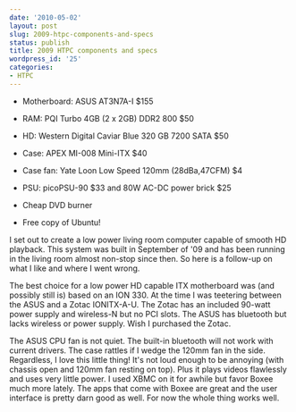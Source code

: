 ```yaml
---
date: '2010-05-02'
layout: post
slug: 2009-htpc-components-and-specs
status: publish
title: 2009 HTPC components and specs
wordpress_id: '25'
categories:
- HTPC
---
```


  * Motherboard: ASUS AT3N7A-I $155


  * RAM: PQI Turbo 4GB (2 x 2GB) DDR2 800 $50


  * HD: Western Digital Caviar Blue 320 GB 7200 SATA $50


  * Case: APEX MI-008 Mini-ITX $40


  * Case fan: Yate Loon Low Speed 120mm (28dBa,47CFM) $4


  * PSU: picoPSU-90 $33 and 80W AC-DC power brick $25


  * Cheap DVD burner


  * Free copy of Ubuntu!



I set out to create a low power living room computer capable of smooth HD playback.  This system was built in September of '09 and has been running in the living room almost non-stop since then.  So here is a follow-up on what I like and where I went wrong.

The best choice for a low power HD capable ITX motherboard was (and possibly still is) based on an ION 330.  At the time I was teetering between the ASUS and a Zotac IONITX-A-U.  The Zotac has an included 90-watt power supply and wireless-N but no PCI slots.  The ASUS has bluetooth but lacks wireless or power supply.  Wish I purchased the Zotac.

The ASUS CPU fan is not quiet.  The built-in bluetooth will not work with current drivers.  The case rattles if I wedge the 120mm fan in the side.  Regardless, I love this little thing!  It's not loud enough to be annoying (with chassis open and 120mm fan resting on top).  Plus it plays videos flawlessly and uses very little power.  I used XBMC on it for awhile but favor Boxee much more lately.  The apps that come with Boxee are great and the user interface is pretty darn good as well.  For now the whole thing works well.
